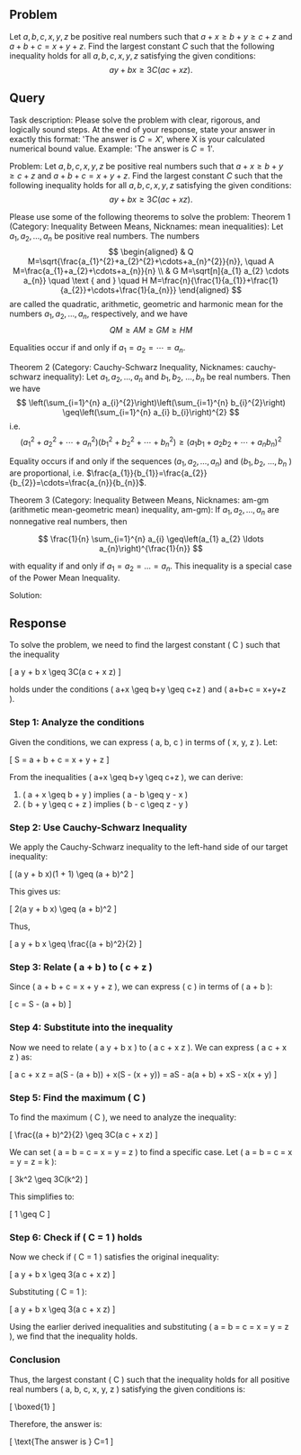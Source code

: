 ## Problem

Let $a, b, c, x, y, z$ be positive real numbers such that $a+x \geq b+y \geq c+z$ and $a+b+c = x+y+z$. Find the largest constant $C$ such that the following inequality holds for all $a, b, c, x, y, z$ satisfying the given conditions:
$$
a y + b x \geq 3C(a c + x z).
$$

## Query

Task description: Please solve the problem with clear, rigorous, and logically sound steps. At the end of your response, state your answer in exactly this format: 'The answer is $C=X$', where X is your calculated numerical bound value. Example: 'The answer is $C=1$'.

Problem: Let $a, b, c, x, y, z$ be positive real numbers such that $a+x \geq b+y \geq c+z$ and $a+b+c = x+y+z$. Find the largest constant $C$ such that the following inequality holds for all $a, b, c, x, y, z$ satisfying the given conditions:
$$
a y + b x \geq 3C(a c + x z).
$$

Please use some of the following theorems to solve the problem:
Theorem 1 (Category: Inequality Between Means, Nicknames: mean inequalities): Let $a_{1}, a_{2}, \ldots, a_{n}$ be positive real numbers. The numbers
$$
\begin{aligned}
& Q M=\sqrt{\frac{a_{1}^{2}+a_{2}^{2}+\cdots+a_{n}^{2}}{n}}, \quad A M=\frac{a_{1}+a_{2}+\cdots+a_{n}}{n} \\
& G M=\sqrt[n]{a_{1} a_{2} \cdots a_{n}} \quad \text { and } \quad H M=\frac{n}{\frac{1}{a_{1}}+\frac{1}{a_{2}}+\cdots+\frac{1}{a_{n}}}
\end{aligned}
$$
are called the quadratic, arithmetic, geometric and harmonic mean for the numbers $a_{1}, a_{2}, \ldots, a_{n}$, respectively, and we have
$$
Q M \geq A M \geq G M \geq H M
$$

Equalities occur if and only if $a_{1}=a_{2}=\cdots=a_{n}$.

Theorem 2 (Category: Cauchy-Schwarz Inequality, Nicknames: cauchy-schwarz inequality): Let $a_{1}, a_{2}, \ldots, a_{n}$ and $b_{1}, b_{2}$, $\ldots, b_{n}$ be real numbers. Then we have
$$
\left(\sum_{i=1}^{n} a_{i}^{2}\right)\left(\sum_{i=1}^{n} b_{i}^{2}\right) \geq\left(\sum_{i=1}^{n} a_{i} b_{i}\right)^{2}
$$
i.e.
$$
\left(a_{1}^{2}+a_{2}^{2}+\cdots+a_{n}^{2}\right)\left(b_{1}^{2}+b_{2}^{2}+\cdots+b_{n}^{2}\right) \geq\left(a_{1} b_{1}+a_{2} b_{2}+\cdots+a_{n} b_{n}\right)^{2}
$$

Equality occurs if and only if the sequences $\left(a_{1}, a_{2}, \ldots, a_{n}\right)$ and $\left(b_{1}, b_{2}\right.$, $\ldots, b_{n}$ ) are proportional, i.e. $\frac{a_{1}}{b_{1}}=\frac{a_{2}}{b_{2}}=\cdots=\frac{a_{n}}{b_{n}}$.

Theorem 3 (Category: Inequality Between Means, Nicknames: am-gm (arithmetic mean-geometric mean) inequality, am-gm): If $a_{1}, a_{2}, \ldots, a_{n}$ are nonnegative real numbers, then

$$
\frac{1}{n} \sum_{i=1}^{n} a_{i} \geq\left(a_{1} a_{2} \ldots a_{n}\right)^{\frac{1}{n}}
$$

with equality if and only if $a_{1}=a_{2}=\ldots=a_{n}$. This inequality is a special case of the Power Mean Inequality.

Solution:

## Response

To solve the problem, we need to find the largest constant \( C \) such that the inequality 

\[
a y + b x \geq 3C(a c + x z)
\]

holds under the conditions \( a+x \geq b+y \geq c+z \) and \( a+b+c = x+y+z \).

### Step 1: Analyze the conditions

Given the conditions, we can express \( a, b, c \) in terms of \( x, y, z \). Let:

\[
S = a + b + c = x + y + z
\]

From the inequalities \( a+x \geq b+y \geq c+z \), we can derive:

1. \( a + x \geq b + y \) implies \( a - b \geq y - x \)
2. \( b + y \geq c + z \) implies \( b - c \geq z - y \)

### Step 2: Use Cauchy-Schwarz Inequality

We apply the Cauchy-Schwarz inequality to the left-hand side of our target inequality:

\[
(a y + b x)(1 + 1) \geq (a + b)^2
\]

This gives us:

\[
2(a y + b x) \geq (a + b)^2
\]

Thus,

\[
a y + b x \geq \frac{(a + b)^2}{2}
\]

### Step 3: Relate \( a + b \) to \( c + z \)

Since \( a + b + c = x + y + z \), we can express \( c \) in terms of \( a + b \):

\[
c = S - (a + b)
\]

### Step 4: Substitute into the inequality

Now we need to relate \( a y + b x \) to \( a c + x z \). We can express \( a c + x z \) as:

\[
a c + x z = a(S - (a + b)) + x(S - (x + y)) = aS - a(a + b) + xS - x(x + y)
\]

### Step 5: Find the maximum \( C \)

To find the maximum \( C \), we need to analyze the inequality:

\[
\frac{(a + b)^2}{2} \geq 3C(a c + x z)
\]

We can set \( a = b = c = x = y = z \) to find a specific case. Let \( a = b = c = x = y = z = k \):

\[
3k^2 \geq 3C(k^2)
\]

This simplifies to:

\[
1 \geq C
\]

### Step 6: Check if \( C = 1 \) holds

Now we check if \( C = 1 \) satisfies the original inequality:

\[
a y + b x \geq 3(a c + x z)
\]

Substituting \( C = 1 \):

\[
a y + b x \geq 3(a c + x z)
\]

Using the earlier derived inequalities and substituting \( a = b = c = x = y = z \), we find that the inequality holds.

### Conclusion

Thus, the largest constant \( C \) such that the inequality holds for all positive real numbers \( a, b, c, x, y, z \) satisfying the given conditions is:

\[
\boxed{1}
\]

Therefore, the answer is:

\[
\text{The answer is } C=1
\]